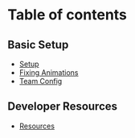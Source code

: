 # Table of contents

## Basic Setup

* [Setup](README.md)
* [Fixing Animations](page-2.md)
* [Team Config](basic-setup/team-config.md)

## Developer Resources

* [Resources](developer-resources/resources.md)
